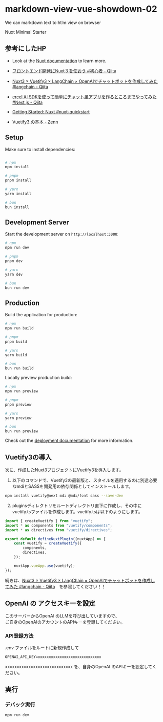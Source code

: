 # markdown-view-vue-showdown-02
We can markdown text to htlm view on browser

Nuxt Minimal Starter

## 参考にしたHP
- Look at the [Nuxt documentation](https://nuxt.com/docs/getting-started/introduction) to learn more.
- [フロントエンド開発にNuxt３を使おう #初心者 - Qiita](https://qiita.com/KoutaKawaguchi1101/items/e2d138403544e545c177)
- [Nuxt3 × Vuetify3 × LangChain × OpenAIでチャットボットを作成してみた #langchain - Qiita](https://qiita.com/tatsuki-tsuchiyama/items/a156b3d633e3dd89696d)


- [ercel AI SDKを使って簡単にチャット風アプリを作るところまでやってみた #Next.js - Qiita](https://qiita.com/yohei_nakamura/items/d8650d0b2d2ad08bf405)

- [Getting Started: Nuxt #nuxt-quickstart](https://sdk.vercel.ai/docs/getting-started/nuxt#nuxt-quickstart)

- [Vuetify3 の基本 - Zenn](https://zenn.dev/bbled/books/vuetify3_book)

## Setup

Make sure to install dependencies:

```bash

# npm
npm install

# pnpm
pnpm install

# yarn
yarn install

# bun
bun install
```

## Development Server

Start the development server on `http://localhost:3000`:

```bash
# npm
npm run dev

# pnpm
pnpm dev

# yarn
yarn dev

# bun
bun run dev
```

## Production

Build the application for production:

```bash
# npm
npm run build

# pnpm
pnpm build

# yarn
yarn build

# bun
bun run build
```

Locally preview production build:

```bash
# npm
npm run preview

# pnpm
pnpm preview

# yarn
yarn preview

# bun
bun run preview
```

Check out the [deployment documentation](https://nuxt.com/docs/getting-started/deployment) for more information.


## Vuetify3の導入

次に、作成したNuxt3プロジェクトにVuetify3を導入します。

1. 以下のコマンドで、Vuetify3の最新版と、スタイルを適用するのに別途必要なmdiとSASSを開発用の依存関係としてインストールします。

```bash
npm install vuetify@next mdi @mdi/font sass --save-dev
```

2. pluginsディレクトリをルートディレクトリ直下に作成し、その中にvuetify.tsファイルを作成します。vuetify.tsは以下のようにします。

```bash:vuetify.ts
import { createVuetify } from "vuetify";
import * as components from "vuetify/components";
import * as directives from "vuetify/directives";

export default defineNuxtPlugin((nuxtApp) => {
    const vuetify = createVuetify({
        components,
        directives,
    });

    nuxtApp.vueApp.use(vuetify);
});
```

続きは、[Nuxt3 × Vuetify3 × LangChain × OpenAIでチャットボットを作成してみた #langchain - Qiita](https://qiita.com/tatsuki-tsuchiyama/items/a156b3d633e3dd89696d#vuetify3の導入)　を参照してください！！


## OpenAI の アクセスキーを設定

このサーバーからOpenAI のLLMを呼び出していますので、  
ご自身のOpenAIのアカウントのAPIキーを登録してください。

### API登録方法

.env ファイルをルートに新規作成して
```txt:.env
OPENAI_API_KEY=xxxxxxxxxxxxxxxxxxxxxxxxxxxxx
```
xxxxxxxxxxxxxxxxxxxxxxxxxxxxx を、自身のOpenAI のAPIキーを設定してください。

## 実行

### デバック実行
```bash
npm run dev
```

